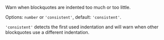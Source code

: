 Warn when blockquotes are indented too much or too little.

Options: `number` or `'consistent'`, default: `'consistent'`.

`'consistent'` detects the first used indentation and will warn when
other blockquotes use a different indentation.
